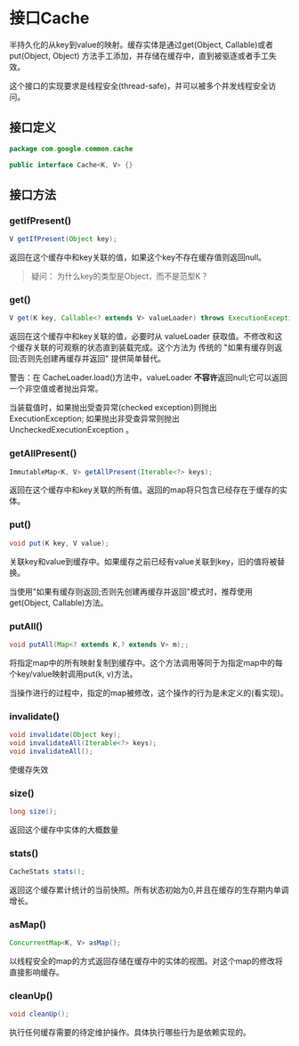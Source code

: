 接口Cache
========

半持久化的从key到value的映射。缓存实体是通过get(Object, Callable)或者 put(Object, Object) 方法手工添加，并存储在缓存中，直到被驱逐或者手工失效。

这个接口的实现要求是线程安全(thread-safe)，并可以被多个并发线程安全访问。

## 接口定义

```java
package com.google.common.cache

public interface Cache<K, V> {}
```

## 接口方法

### getIfPresent()

```java
V getIfPresent(Object key);
```

返回在这个缓存中和key关联的值，如果这个key不存在缓存值则返回null。

> 疑问： 为什么key的类型是Object，而不是范型K？

### get()

```java
V get(K key, Callable<? extends V> valueLoader) throws ExecutionException;
```

返回在这个缓存中和key关联的值，必要时从 valueLoader 获取值。不修改和这个缓存关联的可观察的状态直到装载完成。这个方法为 传统的 "如果有缓存则返回;否则先创建再缓存并返回" 提供简单替代。

警告：在 CacheLoader.load()方法中，valueLoader **不容许**返回null;它可以返回一个非空值或者抛出异常。

当装载值时，如果抛出受查异常(checked exception)则抛出 ExecutionException; 如果抛出非受查异常则抛出 UncheckedExecutionException 。

### getAllPresent()

```java
ImmutableMap<K, V> getAllPresent(Iterable<?> keys);
```

返回在这个缓存中和key关联的所有值。返回的map将只包含已经存在于缓存的实体。

### put()

```java
void put(K key, V value);
```

关联key和value到缓存中。如果缓存之前已经有value关联到key，旧的值将被替换。

当使用"如果有缓存则返回;否则先创建再缓存并返回"模式时，推荐使用get(Object, Callable)方法。

### putAll()

```java
void putAll(Map<? extends K,? extends V> m);;
```

将指定map中的所有映射复制到缓存中。这个方法调用等同于为指定map中的每个key/value映射调用put(k, v)方法。

当操作进行的过程中，指定的map被修改，这个操作的行为是未定义的(看实现)。

### invalidate()

```java
void invalidate(Object key);
void invalidateAll(Iterable<?> keys);
void invalidateAll();
```

使缓存失效

### size()

```java
long size();
```

返回这个缓存中实体的大概数量

### stats()

```java
CacheStats stats();
```

返回这个缓存累计统计的当前快照。所有状态初始为0,并且在缓存的生存期内单调增长。

### asMap()

```java
ConcurrentMap<K, V> asMap();
```

以线程安全的map的方式返回存储在缓存中的实体的视图。对这个map的修改将直接影响缓存。

### cleanUp()

```java
void cleanUp();
```

执行任何缓存需要的待定维护操作。具体执行哪些行为是依赖实现的。


